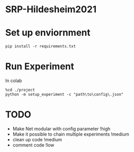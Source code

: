 # SRP-Hildesheim2021




# Set up enviornment

```
pip install -r requirements.txt
```



# Run Experiment 
In colab 
```
%cd ./project
python -m setup_experiment -c "path\to\config\.json"
```


# TODO
- Make Net modular with config parameter !high
- Make it possible to chain multiple experiments !medium
- clean up code !medium
- comment code !low 
